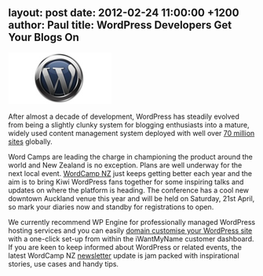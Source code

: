 layout: post
date: 2012-02-24 11:00:00 +1200
author: Paul
title: WordPress Developers Get Your Blogs On
----

![wp.jpg](/media/2012-02-24-wp.jpg)

After almost a decade of development, WordPress has steadily evolved from being a slightly clunky system for blogging enthusiasts into a mature, widely used content management system deployed with well over [70 million sites](http://en.wordpress.com/stats/) globally. 

Word Camps are leading the charge in championing the product around the world and New Zealand is no exception. Plans are well underway for the next local event. [WordCamp NZ](http://wordcamp.org.nz/) just keeps getting better each year and the aim is to bring Kiwi WordPress fans together for some inspiring talks and updates on where the platform is heading. The conference has a cool new downtown Auckland venue this year and will be held on Saturday, 21st April, so mark your diaries now and standby for registrations to open.

We currently recommend WP Engine for professionally managed WordPress hosting services and you can easily [domain customise your WordPress site](https://iwantmyname.co.nz/services/blog-hosting/wpengine-wordpress-custom-domain) with a one-click set-up from within the iWantMyName customer dashboard. If you are keen to keep informed about WordPress or related events, the latest WordCamp NZ [newsletter](http://wordcampnz.cmail3.com/t/ViewEmail/y/96F85DCBCCBE7DC8/088F56BB25488221C67FD2F38AC4859C) update is jam packed with inspirational stories, use cases and handy tips.
